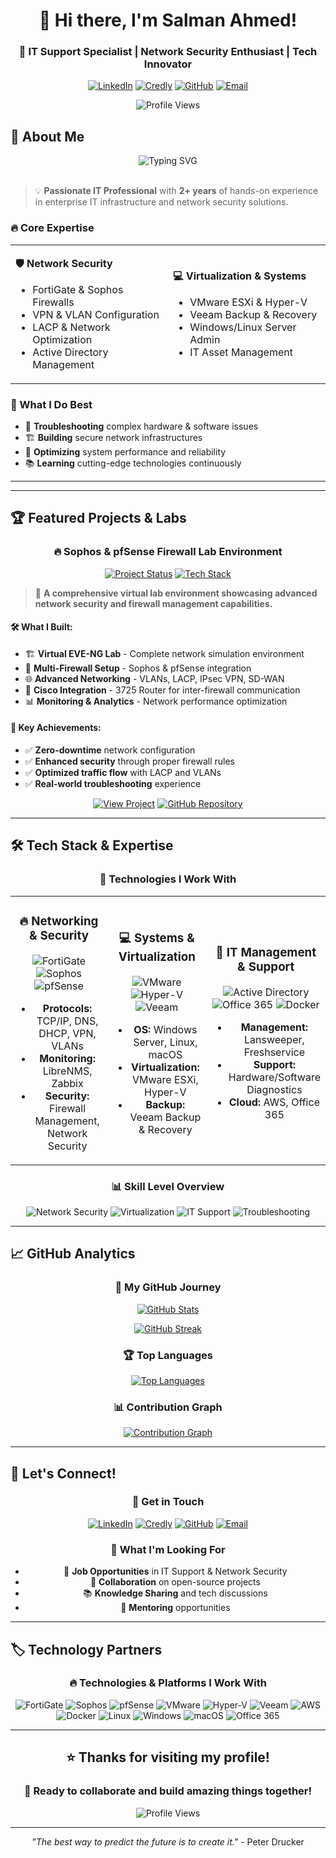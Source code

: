 <div align="center">

# 👋 Hi there, I'm Salman Ahmed!

### 🚀 IT Support Specialist | Network Security Enthusiast | Tech Innovator

[![LinkedIn](https://img.shields.io/badge/LinkedIn-0077B5?style=for-the-badge&logo=linkedin&logoColor=white)](https://linkedin.com/in/salman-itspecialist)
[![Credly](https://img.shields.io/badge/Credly-FF6B35?style=for-the-badge&logo=credly&logoColor=white)](https://www.credly.com/users/salman-ahmed827)
[![GitHub](https://img.shields.io/badge/GitHub-100000?style=for-the-badge&logo=github&logoColor=white)](https://github.com/salman-itpro)
[![Email](https://img.shields.io/badge/Email-D14836?style=for-the-badge&logo=gmail&logoColor=white)](mailto:salman@example.com)

![Profile Views](https://komarev.com/ghpvc/?username=salman-ahmed&style=for-the-badge&color=blueviolet)

</div>

## 🎯 About Me

<div align="center">
  <img src="https://readme-typing-svg.herokuapp.com?font=Fira+Code&pause=1000&color=00D4FF&center=true&vCenter=true&width=435&lines=IT+Support+Specialist;Network+Security+Expert;Virtualization+Pro;Tech+Enthusiast" alt="Typing SVG" />
</div>

<br>

> 💡 **Passionate IT Professional** with **2+ years** of hands-on experience in enterprise IT infrastructure and network security solutions.

### 🔥 Core Expertise

<table>
<tr>
<td width="50%">

**🛡️ Network Security**
- FortiGate & Sophos Firewalls
- VPN & VLAN Configuration
- LACP & Network Optimization
- Active Directory Management

</td>
<td width="50%">

**💻 Virtualization & Systems**
- VMware ESXi & Hyper-V
- Veeam Backup & Recovery
- Windows/Linux Server Admin
- IT Asset Management

</td>
</tr>
</table>

### 🌟 What I Do Best
- 🔧 **Troubleshooting** complex hardware & software issues
- 🏗️ **Building** secure network infrastructures
- 🚀 **Optimizing** system performance and reliability
- 📚 **Learning** cutting-edge technologies continuously

---

---

## 🏆 Featured Projects & Labs

<div align="center">

### 🔥 **Sophos & pfSense Firewall Lab Environment**

[![Project Status](https://img.shields.io/badge/Status-Completed-brightgreen?style=for-the-badge&logo=check-circle)](https://github.com/salman-itpro)
[![Tech Stack](https://img.shields.io/badge/Tech-EVE--NG%20%7C%20Cisco%20%7C%20Sophos%20%7C%20pfSense-blue?style=for-the-badge)](https://github.com/salman-itpro)

</div>

> 🎯 **A comprehensive virtual lab environment showcasing advanced network security and firewall management capabilities.**

#### 🛠️ **What I Built:**
- 🏗️ **Virtual EVE-NG Lab** - Complete network simulation environment
- 🔐 **Multi-Firewall Setup** - Sophos & pfSense integration
- 🌐 **Advanced Networking** - VLANs, LACP, IPsec VPN, SD-WAN
- 🔗 **Cisco Integration** - 3725 Router for inter-firewall communication
- 📊 **Monitoring & Analytics** - Network performance optimization

#### 🚀 **Key Achievements:**
- ✅ **Zero-downtime** network configuration
- ✅ **Enhanced security** through proper firewall rules
- ✅ **Optimized traffic flow** with LACP and VLANs
- ✅ **Real-world troubleshooting** experience

<div align="center">

[![View Project](https://img.shields.io/badge/View%20on%20LinkedIn-0077B5?style=for-the-badge&logo=linkedin&logoColor=white)](https://linkedin.com/in/salman-itspecialist)
[![GitHub Repository](https://img.shields.io/badge/GitHub-Repository-181717?style=for-the-badge&logo=github&logoColor=white)](https://github.com/salman-itpro)

</div>

---

## 🛠️ Tech Stack & Expertise

<div align="center">

### 🎯 **Technologies I Work With**

</div>

<table>
<tr>
<td width="33%" align="center">

### 🔥 **Networking & Security**
![FortiGate](https://img.shields.io/badge/FortiGate-FF6B35?style=for-the-badge&logo=fortinet&logoColor=white)
![Sophos](https://img.shields.io/badge/Sophos-FF6B35?style=for-the-badge&logo=sophos&logoColor=white)
![pfSense](https://img.shields.io/badge/pfSense-212121?style=for-the-badge&logo=pfsense&logoColor=white)

- **Protocols:** TCP/IP, DNS, DHCP, VPN, VLANs
- **Monitoring:** LibreNMS, Zabbix
- **Security:** Firewall Management, Network Security

</td>
<td width="33%" align="center">

### 💻 **Systems & Virtualization**
![VMware](https://img.shields.io/badge/VMware-607078?style=for-the-badge&logo=vmware&logoColor=white)
![Hyper-V](https://img.shields.io/badge/Hyper--V-0078D4?style=for-the-badge&logo=microsoft&logoColor=white)
![Veeam](https://img.shields.io/badge/Veeam-00B4D8?style=for-the-badge&logo=veeam&logoColor=white)

- **OS:** Windows Server, Linux, macOS
- **Virtualization:** VMware ESXi, Hyper-V
- **Backup:** Veeam Backup & Recovery

</td>
<td width="33%" align="center">

### 🔧 **IT Management & Support**
![Active Directory](https://img.shields.io/badge/Active%20Directory-0078D4?style=for-the-badge&logo=microsoft&logoColor=white)
![Office 365](https://img.shields.io/badge/Office%20365-D83B01?style=for-the-badge&logo=microsoft&logoColor=white)
![Docker](https://img.shields.io/badge/Docker-2496ED?style=for-the-badge&logo=docker&logoColor=white)

- **Management:** Lansweeper, Freshservice
- **Support:** Hardware/Software Diagnostics
- **Cloud:** AWS, Office 365

</td>
</tr>
</table>

<div align="center">

### 📊 **Skill Level Overview**

![Network Security](https://img.shields.io/badge/Network%20Security-Expert-red?style=for-the-badge&logo=shield&logoColor=white)
![Virtualization](https://img.shields.io/badge/Virtualization-Advanced-orange?style=for-the-badge&logo=server&logoColor=white)
![IT Support](https://img.shields.io/badge/IT%20Support-Expert-green?style=for-the-badge&logo=tools&logoColor=white)
![Troubleshooting](https://img.shields.io/badge/Troubleshooting-Expert-blue?style=for-the-badge&logo=bug&logoColor=white)

</div>

---

## 📈 GitHub Analytics

<div align="center">

### 🚀 **My GitHub Journey**

[![GitHub Stats](https://github-readme-stats.vercel.app/api?username=salman-ahmed&show_icons=true&theme=tokyonight&hide_border=true&count_private=true&include_all_commits=true)](https://github.com/salman-ahmed)

[![GitHub Streak](https://github-readme-streak-stats.herokuapp.com/?user=salman-ahmed&theme=tokyonight&hide_border=true&stroke=0000&background=0D1117&ring=5BCDEC&fire=5BCDEC&currStreakNum=5BCDEC&sideNums=5BCDEC&currStreakLabel=5BCDEC&sideLabels=5BCDEC&dates=5BCDEC)](https://github.com/salman-ahmed)

### 🏆 **Top Languages**

[![Top Languages](https://github-readme-stats.vercel.app/api/top-langs/?username=salman-ahmed&theme=tokyonight&hide_border=true&layout=compact&langs_count=8)](https://github.com/salman-ahmed)

### 📊 **Contribution Graph**

[![Contribution Graph](https://github-readme-activity-graph.vercel.app/graph?username=salman-ahmed&theme=tokyonight&hide_border=true&area=true)](https://github.com/salman-ahmed)

</div>

---

## 🤝 Let's Connect!

<div align="center">

### 💬 **Get in Touch**

[![LinkedIn](https://img.shields.io/badge/LinkedIn-0077B5?style=for-the-badge&logo=linkedin&logoColor=white)](https://linkedin.com/in/salman-itspecialist)
[![Credly](https://img.shields.io/badge/Credly-FF6B35?style=for-the-badge&logo=credly&logoColor=white)](https://www.credly.com/users/salman-ahmed827)
[![GitHub](https://img.shields.io/badge/GitHub-100000?style=for-the-badge&logo=github&logoColor=white)](https://github.com/salman-itpro)
[![Email](https://img.shields.io/badge/Email-D14836?style=for-the-badge&logo=gmail&logoColor=white)](mailto:salman@example.com)

### 🎯 **What I'm Looking For**
- 💼 **Job Opportunities** in IT Support & Network Security
- 🤝 **Collaboration** on open-source projects
- 📚 **Knowledge Sharing** and tech discussions
- 🌟 **Mentoring** opportunities

</div>

---

## 🏷️ Technology Partners

<div align="center">

### 🔥 **Technologies & Platforms I Work With**

<img src="https://img.shields.io/badge/FortiGate-FF6B35?style=for-the-badge&logo=fortinet&logoColor=white" alt="FortiGate"/>
<img src="https://img.shields.io/badge/Sophos-FF6B35?style=for-the-badge&logo=sophos&logoColor=white" alt="Sophos"/>
<img src="https://img.shields.io/badge/pfSense-212121?style=for-the-badge&logo=pfsense&logoColor=white" alt="pfSense"/>
<img src="https://img.shields.io/badge/VMware-607078?style=for-the-badge&logo=vmware&logoColor=white" alt="VMware"/>
<img src="https://img.shields.io/badge/Hyper--V-0078D4?style=for-the-badge&logo=microsoft&logoColor=white" alt="Hyper-V"/>
<img src="https://img.shields.io/badge/Veeam-00B4D8?style=for-the-badge&logo=veeam&logoColor=white" alt="Veeam"/>
<img src="https://img.shields.io/badge/AWS-232F3E?style=for-the-badge&logo=amazon-aws&logoColor=white" alt="AWS"/>
<img src="https://img.shields.io/badge/Docker-2496ED?style=for-the-badge&logo=docker&logoColor=white" alt="Docker"/>
<img src="https://img.shields.io/badge/Linux-FCC624?style=for-the-badge&logo=linux&logoColor=black" alt="Linux"/>
<img src="https://img.shields.io/badge/Windows-0078D4?style=for-the-badge&logo=windows&logoColor=white" alt="Windows"/>
<img src="https://img.shields.io/badge/macOS-000000?style=for-the-badge&logo=apple&logoColor=white" alt="macOS"/>
<img src="https://img.shields.io/badge/Office%20365-D83B01?style=for-the-badge&logo=microsoft&logoColor=white" alt="Office 365"/>

</div>

---

<div align="center">

## ⭐ **Thanks for visiting my profile!** 

### 🚀 **Ready to collaborate and build amazing things together!**

![Profile Views](https://komarev.com/ghpvc/?username=salman-ahmed&style=for-the-badge&color=blueviolet)

---

*"The best way to predict the future is to create it."* - Peter Drucker

</div>
